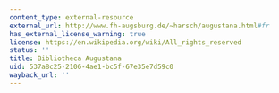 ```yaml
---
content_type: external-resource
external_url: http://www.fh-augsburg.de/~harsch/augustana.html#fr
has_external_license_warning: true
license: https://en.wikipedia.org/wiki/All_rights_reserved
status: ''
title: Bibliotheca Augustana
uid: 537a8c25-2106-4ae1-bc5f-67e35e7d59c0
wayback_url: ''
---
```

